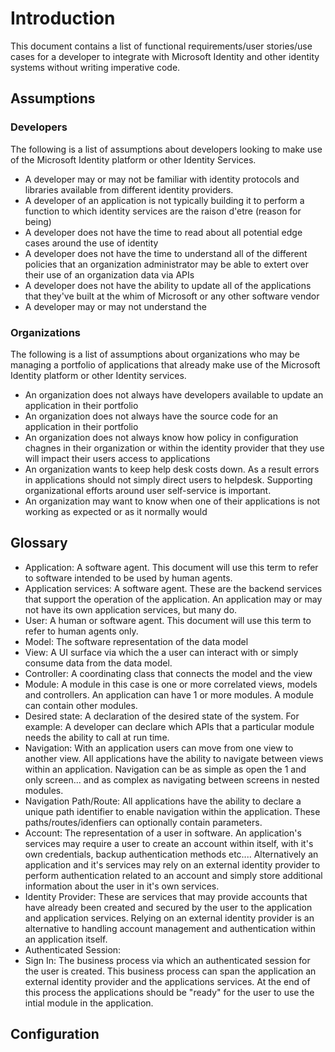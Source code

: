 # Introduction

This document contains a list of functional requirements/user stories/use cases for a developer to integrate with Microsoft Identity and other identity systems without writing imperative code.  

## Assumptions

### Developers

The following is a list of assumptions about developers looking to make use of the Microsoft Identity platform or other Identity Services.  

- A developer may or may not be familiar with identity protocols and libraries available from different identity providers.
- A developer of an application is not typically building it to perform a function to which identity services are the raison d'etre (reason for being)
- A developer does not have the time to read about all potential edge cases around the use of identity
- A developer does not have the time to understand all of the different policies that an organization administrator may be able to extert over their use of an organization data via APIs
- A developer does not have the ability to update all of the applications that they've built at the whim of Microsoft or any other software vendor
- A developer may or may not understand the 

### Organizations

The following is a list of assumptions about organizations who may be managing a portfolio of applications that already make use of the Microsoft Identity platform or other Identity services.

- An organization does not always have developers available to update an application in their portfolio
- An organization does not always have the source code for an application in their portfolio
- An organization does not always know how policy in configuration chagnes in their organization or within the identity provider that they use will impact their users access to applications
- An organization wants to keep help desk costs down.  As a result errors in applications should not simply direct users to helpdesk.  Supporting organizational efforts around user self-service is important.
- An organization may want to know when one of their applications is not working as expected or as it normally would


## Glossary

- Application: A software agent.  This document will use this term to refer to software intended to be used by human agents.
- Application services: A software agent.  These are the backend services that support the operation of the application.  An application may or may not have its own application services, but many do.
- User: A human or software agent.  This document will use this term to refer to human agents only.
- Model: The software representation of the data model
- View: A UI surface via which the a user can interact with or simply consume data from the data model.
- Controller: A coordinating class that connects the model and the view
- Module: A module in this case is one or more correlated views, models and controllers.  An application can have 1 or more modules.  A module can contain other modules.
- Desired state: A declaration of the desired state of the system.  For example: A developer can declare which APIs that a particular module needs the ability to call at run time.
- Navigation: With an application users can move from one view to another view.  All applications have the ability to navigate between views within an application.  Navigation can be as simple as open the 1 and only screen... and as complex as navigating between screens in nested modules.  
- Navigation Path/Route: All applications have the ability to declare a unique path identifier to enable navigation within the application.  These paths/routes/idenfiers can optionally contain parameters.
- Account: The representation of a user in software.  An application's services may require a user to create an account within itself, with it's own credentials, backup authentication methods etc....  Alternatively an application and it's services may rely on an external identity provider to perform authentication related to an account and simply store additional information about the user in it's own services.
- Identity Provider: These are services that may provide accounts that have already been created and secured by the user to the application and application services.  Relying on an external identity provider is an alternative to handling account management and authentication within an application itself.
- Authenticated Session: 
- Sign In: The business process via which an authenticated session for the user is created.  This business process can span the application an external identity provider and the applications services.  At the end of this process the applications should be "ready" for the user to use the intial module in the application.


## Configuration

